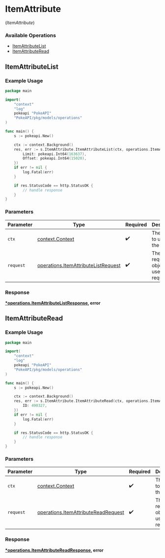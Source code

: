 # ItemAttribute
(*ItemAttribute*)

### Available Operations

* [ItemAttributeList](#itemattributelist)
* [ItemAttributeRead](#itemattributeread)

## ItemAttributeList

### Example Usage

```go
package main

import(
	"context"
	"log"
	pokeapi "PokeAPI"
	"PokeAPI/pkg/models/operations"
)

func main() {
    s := pokeapi.New()

    ctx := context.Background()
    res, err := s.ItemAttribute.ItemAttributeList(ctx, operations.ItemAttributeListRequest{
        Limit: pokeapi.Int64(163637),
        Offset: pokeapi.Int64(15020),
    })
    if err != nil {
        log.Fatal(err)
    }

    if res.StatusCode == http.StatusOK {
        // handle response
    }
}
```

### Parameters

| Parameter                                                                                  | Type                                                                                       | Required                                                                                   | Description                                                                                |
| ------------------------------------------------------------------------------------------ | ------------------------------------------------------------------------------------------ | ------------------------------------------------------------------------------------------ | ------------------------------------------------------------------------------------------ |
| `ctx`                                                                                      | [context.Context](https://pkg.go.dev/context#Context)                                      | :heavy_check_mark:                                                                         | The context to use for the request.                                                        |
| `request`                                                                                  | [operations.ItemAttributeListRequest](../../models/operations/itemattributelistrequest.md) | :heavy_check_mark:                                                                         | The request object to use for the request.                                                 |


### Response

**[*operations.ItemAttributeListResponse](../../models/operations/itemattributelistresponse.md), error**


## ItemAttributeRead

### Example Usage

```go
package main

import(
	"context"
	"log"
	pokeapi "PokeAPI"
	"PokeAPI/pkg/models/operations"
)

func main() {
    s := pokeapi.New()

    ctx := context.Background()
    res, err := s.ItemAttribute.ItemAttributeRead(ctx, operations.ItemAttributeReadRequest{
        ID: 490327,
    })
    if err != nil {
        log.Fatal(err)
    }

    if res.StatusCode == http.StatusOK {
        // handle response
    }
}
```

### Parameters

| Parameter                                                                                  | Type                                                                                       | Required                                                                                   | Description                                                                                |
| ------------------------------------------------------------------------------------------ | ------------------------------------------------------------------------------------------ | ------------------------------------------------------------------------------------------ | ------------------------------------------------------------------------------------------ |
| `ctx`                                                                                      | [context.Context](https://pkg.go.dev/context#Context)                                      | :heavy_check_mark:                                                                         | The context to use for the request.                                                        |
| `request`                                                                                  | [operations.ItemAttributeReadRequest](../../models/operations/itemattributereadrequest.md) | :heavy_check_mark:                                                                         | The request object to use for the request.                                                 |


### Response

**[*operations.ItemAttributeReadResponse](../../models/operations/itemattributereadresponse.md), error**

